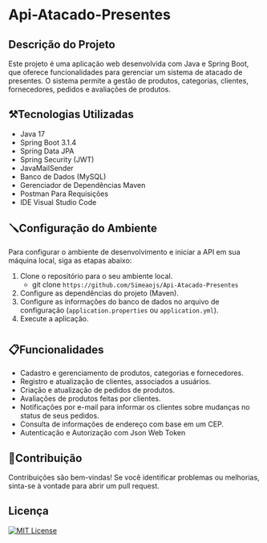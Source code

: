 # Api-Atacado-Presentes

## Descrição do Projeto
Este projeto é uma aplicação web desenvolvida com Java e Spring Boot, que oferece funcionalidades para gerenciar um sistema de atacado de presentes. O sistema permite a gestão de produtos, categorias, clientes, fornecedores, pedidos e avaliações de produtos.


## ⚒️Tecnologias Utilizadas

- Java 17
- Spring Boot 3.1.4
- Spring Data JPA
- Spring Security (JWT)
- JavaMailSender
- Banco de Dados (MySQL)
- Gerenciador de Dependências Maven
- Postman Para Requisições
- IDE Visual Studio Code


## 🪛Configuração do Ambiente
Para configurar o ambiente de desenvolvimento e iniciar a API em sua máquina local, siga as etapas abaixo:

1. Clone o repositório para o seu ambiente local.
   -  git clone ```https://github.com/Simeaojs/Api-Atacado-Presentes```
2. Configure as dependências do projeto (Maven).
3. Configure as informações do banco de dados no arquivo de configuração (`application.properties` ou `application.yml`).
4. Execute a aplicação.
#

## 📋Funcionalidades

- Cadastro e gerenciamento de produtos, categorias e fornecedores.
- Registro e atualização de clientes, associados a usuários.
- Criação e atualização de pedidos de produtos.
- Avaliações de produtos feitas por clientes.
- Notificações por e-mail para informar os clientes sobre mudanças no status de seus pedidos.
- Consulta de informações de endereço com base em um CEP.
- Autenticação e Autorização com Json Web Token

## 🌱Contribuição

Contribuições são bem-vindas! Se você identificar problemas ou melhorias, sinta-se à vontade para abrir um pull request.

## Licença 

[![MIT License](https://img.shields.io/badge/License-MIT-green.svg)](https://choosealicense.com/licenses/mit/)





